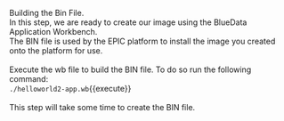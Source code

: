 Building the Bin File. <br>
In this step, we are ready to create our image using the BlueData Application Workbench.<br>
The BIN file is used by the EPIC platform to install the image you created onto the platform for use. <br>
<br>Execute the wb file to build the BIN file. To do so run the following command:
<br>`./helloworld2-app.wb`{{execute}}
<br>
<br>
This step will take some time to create the BIN file. 
